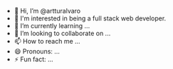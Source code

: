 - 👋 Hi, I’m @artturalvaro
- 👀 I'm interested in being a full stack web developer.
- 🌱 I’m currently learning ...
- 💞️ I’m looking to collaborate on ...
- 📫 How to reach me ...
- 😄 Pronouns: ...
- ⚡ Fun fact: ...
